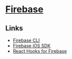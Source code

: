 # [Firebase](https://firebase.google.com/)

## Links

- [Firebase CLI](https://github.com/firebase/firebase-tools)
- [Firebase iOS SDK](https://github.com/firebase/firebase-ios-sdk)
- [React Hooks for Firebase](https://github.com/csfrequency/react-firebase-hooks)
